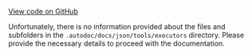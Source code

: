 [View code on GitHub](https://github.com/igorkamyshev/farfetched/.autodoc/docs/json/tools/executors)

Unfortunately, there is no information provided about the files and subfolders in the `.autodoc/docs/json/tools/executors` directory. Please provide the necessary details to proceed with the documentation.
